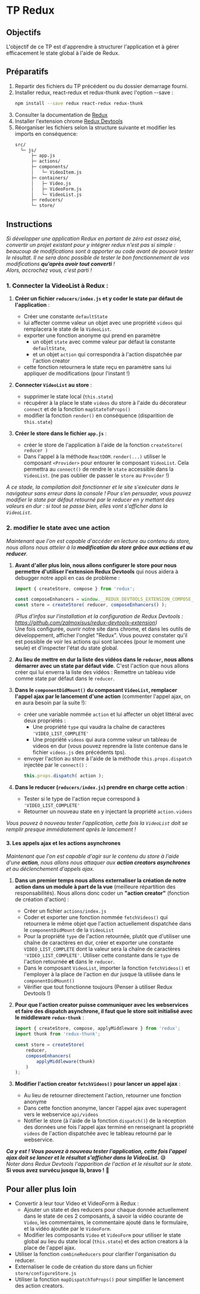 # TP Redux

## Objectifs

L'objectif de ce TP est d'apprendre à structurer l'application et à gérer efficacement le state global à l'aide de Redux.

## Préparatifs
1. Repartir des fichiers du TP précédent ou du dossier demarrage fourni.
1. Installer redux, react-redux et redux-thunk avec l'option --save :
	```bash
	npm install --save redux react-redux redux-thunk
	```
1. Consulter la documentation de [Redux](http://redux.js.org/#documentation)
1. Installer l'extension chrome [Redux Devtools](https://chrome.google.com/webstore/detail/redux-devtools/lmhkpmbekcpmknklioeibfkpmmfibljd)
1. Réorganiser les fichiers selon la structure suivante et modifier les imports en conséquence:
	```bash
	src/
	  └─ js/
	      ├─ app.js
	      ├─ actions/
	      ├─ components/
	      │   └─ VideoItem.js
	      ├─ containers/
	      │   ├─ Video.js
	      │   ├─ VideoForm.js
	      │   └─ VideoList.js
	      ├─ reducers/
	      └─ store/
	```

## Instructions
*Si développer une application Redux en partant de zéro est assez aisé, convertir un projet existant pour y intégrer redux n'est pas si simple : beaucoup de modifications sont à apporter au code avant de pouvoir tester le résultat. Il ne sera donc possible de tester le bon fonctionnement de vos modifications **qu'après avoir tout converti** ! <br>Alors, accrochez vous, c'est parti !*

### 1. Connecter la VideoList à Redux :

1. **Créer un fichier `reducers/index.js` et y coder le state par défaut de l'application** :
	+ Créer une constante `defaultState`
	+ lui affecter comme valeur un objet avec une propriété `videos` qui remplacera le state de la `VideoList`.
	+ exporter une fonction anonyme qui prend en paramètre
		* un objet `state` avec comme valeur par défaut la constante `defaultState`,
		* et un objet `action` qui correspondra à l'action dispatchée par l'action creator
	+ cette fonction retournera le state reçu en paramètre sans lui appliquer de modifications (pour l'instant !)

2. **Connecter `VideoList` au store** :
	+ supprimer le state local (`this.state`)
	+ récupérer à la place le state `videos` du store à l'aide du décorateur `connect` et de la fonction `mapStateToProps()`
	+ modifier la fonction `render()` en conséquence (disparition de `this.state`)

3. **Créer le store dans le fichier `app.js`** :
	+ créer le store de l'application à l'aide de la fonction `createStore( reducer )`
	+ Dans l'appel à la méthode `ReactDOM.render(...)` utiliser le composant `<Provider>` pour entourer le composant `VideoList`. Cela permettra au `connect()` de rendre le `state` accessible dans la `VideoList`. (ne pas oublier de passer le `store` au `Provider` !)

*A ce stade, la compilation doit fonctionner et le site s'exécuter dans le navigateur sans erreur dans la console ! Pour s'en persuader, vous pouvez modifier le state par défaut retourné par le reducer en y mettant des valeurs en dur : si tout se passe bien, elles vont s'afficher dans la `VideoList`.*

### 2. modifier le state avec une action
*Maintenant que l'on est capable d'accéder en lecture au contenu du store, nous allons nous atteler à la **modification du store grâce aux actions et au reducer**.*

1. **Avant d'aller plus loin, nous allons configurer le store pour nous permettre d'utiliser l'extension Redux Devtools** qui nous aidera à debugger notre appli en cas de problème :
	```js
	import { createStore, compose } from 'redux';

	const composeEnhancers = window.__REDUX_DEVTOOLS_EXTENSION_COMPOSE__ || compose;
	const store = createStore( reducer, composeEnhancers() );
	```
	*(Plus d'infos sur l'installation et la configuration de Redux Devtools : https://github.com/zalmoxisus/redux-devtools-extension)*<br>
	Une fois configurée, ouvrir notre site dans chrome, et dans les outils de développement, afficher l'onglet "Redux". Vous pouvez constater qu'il est possible de voir les actions qui sont lancées (pour le moment une seule) et d'inspecter l'état du state global.

2. **Au lieu de mettre en dur la liste des vidéos dans le `reducer`, nous allons démarrer avec un state par défaut vide**. C'est l'action que nous allons créer qui lui enverra la liste des vidéos : Remettre un tableau vide comme state par défaut dans le `reducer`.

3. **Dans le `componentDidMount()` du composant `VideoList`, remplacer l'appel ajax par le lancement d'une action** (commenter l'appel ajax, on en aura besoin par la suite !):
	+ créer une variable nommée `action` et lui affecter un objet littéral avec deux propriétés :
		* Une propriété `type` qui vaudra la chaîne de caractères `'VIDEO_LIST_COMPLETE'`
		* Une propriété `videos` qui aura comme valeur un tableau de videos en dur (vous pouvez reprendre la liste contenue dans le fichier `videos.js` des précédents tps).
	+ envoyer l'action au store à l'aide de la méthode `this.props.dispatch` injectée par le `connect()` :
  		```js
		this.props.dispatch( action );
		```

4. **Dans le reducer (`reducers/index.js`) prendre en charge cette action** :
	+ Tester si le type de l'action reçue correspond à `'VIDEO_LIST_COMPLETE'`
	+ Retourner un nouveau state en y injectant la propriété `action.videos`

*Vous pouvez à nouveau tester l'application, cette fois la `VideoList` doit se remplir presque immédiatement après le lancement !*


#### 3. Les appels ajax et les actions asynchrones
*Maintenant que l'on est capable d'agir sur le contenu du store à l'aide d'une **action**, nous allons nous attaquer aux **action creators asynchrones** et au déclenchement d'appels ajax.*

1. **Dans un premier temps nous allons externaliser la création de notre action dans un module à part de la vue** (meilleure répartition des responsabilités). Nous allons donc coder un **"action creator"** (fonction de création d'action) :
	+ Créer un fichier `actions/index.js`
	+ Coder et exporter une fonction nommée `fetchVideos()` qui retournera le même objet que l'action actuellement dispatchée dans le `componentDidMount` de la `VideoList`
	+ Pour la propriété `type` de l'action retournée, plutôt que d'utiliser une chaîne de caractères en dur, créer et exporter une constante `VIDEO_LIST_COMPLETE` dont la valeur sera la chaîne de caractères `'VIDEO_LIST_COMPLETE'`. Utiliser cette constante dans le `type` de l'action retournée **et** dans le `reducer`.
	+ Dans le composant `VideoList`, importer la fonction `fetchVideos()` et l'employer à la place de l'action en dur jusque là utilisée dans le `componentDidMount()`
	+ Vérifier que tout fonctionne toujours (Penser à utiliser Redux Devtools !)

2. **Pour que l'action creator puisse communiquer avec les webservices et faire des dispatch asynchrone, il faut que le store soit initialisé avec le middleware `redux-thunk`** :
	```js
	import { createStore, compose, applyMiddleware } from 'redux';
	import thunk from 'redux-thunk';

	const store = createStore(
		reducer,
		composeEnhancers(
			applyMiddleware(thunk)
		)
	);
    ```
3. **Modifier l'action creator `fetchVideos()` pour lancer un appel ajax** :
	+ Au lieu de retourner directement l'action, retourner une fonction anonyme
	+ Dans cette fonction anonyme, lancer l'appel ajax avec superagent vers le webservice `api/videos`
	+ Notifier le store (à l'aide de la fonction `dispatch()`) de la réception des données une fois l'appel ajax terminé en renseignant la propriété `videos` de l'action dispatchée avec le tableau retourné par le webservice.

***Ca y est ! Vous pouvez à nouveau tester l'application, cette fois l'appel ajax doit se lancer et le résultat s'afficher dans la VideoList.*** :sweat_smile:
<br>*Noter dans Redux Devtools l'apparition de l'action et le résultat sur le state.*
<br>**Si vous avez survécu jusque là, bravo !** :beers:

## Pour aller plus loin
- Convertir à leur tour Video et VideoForm à Redux :
	+ Ajouter un state et des reducers pour chaque donnée actuellement dans le state de ces 2 composants, à savoir la vidéo courante de `Video`, les commentaires, le commentaire ajouté dans le formulaire, et la vidéo ajoutée par le `VideoForm`.
	+ Modifier les composants `Video` et `VideoForm` pour utiliser le state global au lieu du state local (`this.state`) et des action creators à la place de l'appel ajax.
- Utiliser la fonction `combineReducers` pour clarifier l'organisation du reducer.
- Externaliser le code de création du store dans un fichier `store/configureStore.js`
- Utiliser la fonction `mapDispatchToProps()` pour simplifier le lancement des action creators.